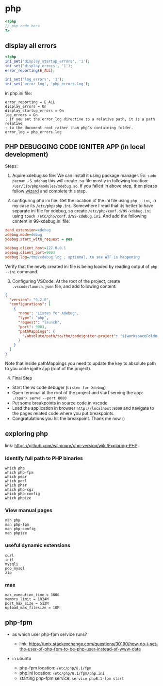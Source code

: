 # php

```php
<?php
// php code here
?>
```

## display all errors
```php
<?php
ini_set('display_startup_errors', '1');
ini_set('display_errors', '1');
error_reporting(E_ALL);

ini_set('log_errors', '1');
ini_set('error_log', 'php_errors.log');
```

in php.ini file:
```
error_reporting = E_ALL
display_errors = On
display_startup_errors = On
log_errors = On
; If you set the error_log directive to a relative path, it is a path relative
; to the document root rather than php's containing folder.
error_log = php_errors.log
```

## PHP DEBUGGING CODE IGNITER APP (in local development)

Steps:
1. Aquire xdebug.so file:
We can install it using package manager.
Ex: `sudo pacman -S xdebug` this will create .so file mostly in following location: `/usr/lib/php/modules/xdebug.so`.
If you failed in above step, then please follow [wizard](https://xdebug.org/wizard) and complete this step.

2. configuring php ini file:
Get the location of the ini file using `php --ini`, in my case its `/etc/php/php.ini`.
Somewhere I read that its better to have separate ini file for xdebug,
so create `/etc/php/conf.d/99-xdebug.ini` using `touch /etc/php/conf.d/99-xdebug.ini`.
And add the following content in 99-xdebug.ini file:
```ini
zend_extension=xdebug
xdebug.mode=debug
xdebug.start_with_request = yes

xdebug.client_host=127.0.0.1
xdebug.client_port=9003
xdebug.log=/tmp/xdebug.log ; optional, to see WTF is happening
```
Verify that the newly created ini file is being loaded by reading output of `php --ini` command.

3. Configuring VSCode:
At the root of the project, create `.vscode/launch.json` file, and add following content:
```json
{
  "version": "0.2.0",
  "configurations": [
    {
      "name": "Listen for Xdebug",
      "type": "php",
      "request": "launch",
      "port": 9003,
      "pathMappings": {
        "/absolute/path/to/the/codeigniter-project": "${workspaceFolder}"
      }
    }
  ]
}
```
Note that inside pathMappings you need to update the key to absolute path to you code ignite app (root of the project).

4. Final Step
- Start the vs code debuger (`Listen for Xdebug`)
- Open terminal at the root of the project and start serving the app: `./spark serve --port 8000`
- Put some breakpoints in source code in vscode
- Load the application in browser `http://localhost:8000` and navigate to the pages related code where you put breakpoints.
- Congratulations you hit the breakpoint. Thank me now :)




## exploring php
link: https://github.com/wilmoore/php-version/wiki/Exploring-PHP

### Identify full path to PHP binaries
```
which php
which php-fpm
which pear
which pecl
which phar
which php-cgi
which php-config
which phpize
```

### View manual pages
```
man php
man php-fpm
man php-config
man phpize
```

### useful dynamic extensions
```
curl
intl
mysqli
pdo_mysql
zip
```

### max
```
max_execution_time = 3600
memory_limit = 1024M
post_max_size = 512M
upload_max_filesize = 10M
```

## php-fpm
- as which user php-fpm service runs?
    - link: https://unix.stackexchange.com/questions/30190/how-do-i-set-the-user-of-php-fpm-to-be-php-user-instead-of-www-data

- in ubuntu
    - php-fpm location: `/etc/php/8.1/fpm`
    - php.ini location: `/etc/php/8.1/fpm/php.ini`
    - starting php-fpm service: `service php8.1-fpm start`


